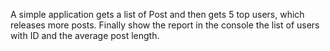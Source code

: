 A simple application gets a list of Post and then gets 5 top users, which releases more posts. Finally show the report in the console the list of users with ID and the average post length.
